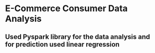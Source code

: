 # E-Commerce Consumer Data Analysis
## Used Pyspark library for the data analysis and for prediction used linear regression
